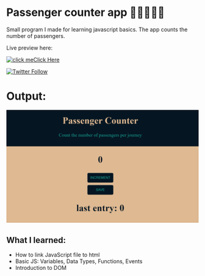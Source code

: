 # Passenger counter app 🧑🏻‍🤝‍🧑🏿
Small program I made for learning javascript basics. The app counts the number of passengers.

 Live preview here: 

 [![click me](https://img.icons8.com/dusk/50/000000/mouse-left-click.png)](https://deb-pradhan.github.io/Passenger-coutner-app/)[Click Here](https://deb-pradhan.github.io/Passenger-coutner-app/)

[![Twitter Follow](https://img.shields.io/twitter/follow/asfskywalking.svg?style=for-the-badge&label=Follow&logo=twitter)](https://twitter.com/FrontEndDeb)

# Output:
![click me](https://github.com/deb-pradhan/Passenger-coutner-app/blob/master/resources/scrimbachallengeoutput.gif?raw=true)
## What I learned:
- How to link JavaScript file to html
- Basic JS: Variables, Data Types, Functions, Events
- Introduction to DOM
